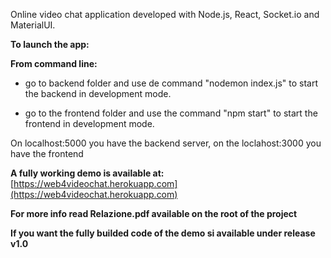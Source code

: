 
Online video chat application developed with Node.js, React, Socket.io and MaterialUI.

**To launch the app:**

**From command line:**

 - go to backend folder and use de command "nodemon index.js" to start
   the backend in development mode.
   
 - go to the frontend folder and use the command "npm start" to start
   the frontend in development mode.
   
On localhost:5000 you have the backend server, on the loclahost:3000 you have the frontend

**A fully working demo is available at:** [https://web4videochat.herokuapp.com](https://web4videochat.herokuapp.com)

**For more info read Relazione.pdf available on the root of the project**

**If you want the fully builded code of the demo si available under release v1.0**
